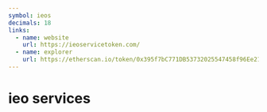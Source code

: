 ```yaml
---
symbol: ieos
decimals: 18
links:
  - name: website
    url: https://ieoservicetoken.com/
  - name: explorer
    url: https://etherscan.io/token/0x395f7bC771DB53732025547458f96Ee217aF6aD1
---
```


# ieo services
